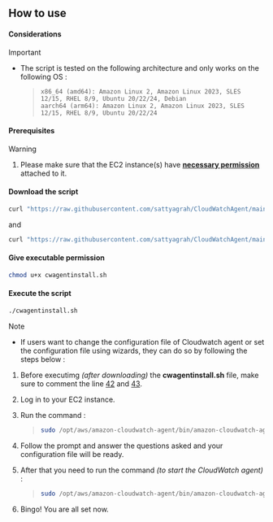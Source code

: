 ## How to use

#### Considerations

> [!IMPORTANT]
> 
> + The script is tested on the following architecture and only works on the following OS : 
>
>    > ```
>    > x86_64 (amd64): Amazon Linux 2, Amazon Linux 2023, SLES 12/15, RHEL 8/9, Ubuntu 20/22/24, Debian
>    > aarch64 (arm64): Amazon Linux 2, Amazon Linux 2023, SLES 12/15, RHEL 8/9, Ubuntu 20/22/24
>    > ``` 

#### Prerequisites

> [!WARNING]
>
> 1. Please make sure that the EC2 instance(s) have **[necessary permission](https://docs.aws.amazon.com/AmazonCloudWatch/latest/monitoring/create-iam-roles-for-cloudwatch-agent-commandline.html)** attached to it.

#### Download the script 

```sh 
curl "https://raw.githubusercontent.com/sattyagrah/CloudWatchAgent/main/configuration.sh" -o "configuration.sh"
```
and

```sh
curl "https://raw.githubusercontent.com/sattyagrah/CloudWatchAgent/main/cwagentinstall.sh" -o "cwagentinstall.sh"
```

#### Give executable permission

```sh
chmod u+x cwagentinstall.sh
```

#### Execute the script

```sh
./cwagentinstall.sh
```

> [!NOTE]
>
> - If users want to change the configuration file of Cloudwatch agent or set the configuration file using wizards, they can do so by following the steps below : 
>
> 1. Before executimg *(after downloading)* the **cwagentinstall.sh** file, make sure to comment the line [42](https://github.com/mrsatya21/CloudWatchAgent/blob/main/cwagentinstall.sh#L42) and [43](https://github.com/mrsatya21/CloudWatchAgent/blob/main/cwagentinstall.sh#L43). 
> 
> 2. Log in to your EC2 instance. 
>
> 3. Run the command :
>    > ```sh
>    > sudo /opt/aws/amazon-cloudwatch-agent/bin/amazon-cloudwatch-agent-config-wizard
>    > ```
>
> 4. Follow the prompt and answer the questions asked and your configuration file will be ready.
>
> 5. After that you need to run the command *(to start the CloudWatch agent)* : 
>    > ```sh
>    > sudo /opt/aws/amazon-cloudwatch-agent/bin/amazon-cloudwatch-agent-ctl -a fetch-config -m ec2 -c file:/opt/aws/amazon-cloudwatch-agent/bin/config.json -s
>    > ```
>
> 6. Bingo! You are all set now. 
